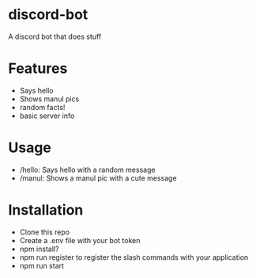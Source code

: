 # discord-bot
A discord bot that does stuff

# Features
- Says hello
- Shows manul pics
- random facts!
- basic server info

# Usage
- /hello: Says hello with a random message
- /manul: Shows a manul pic with a cute message

# Installation
- Clone this repo
- Create a .env file with your bot token
- npm install?
- npm run register to register the slash commands with your application
- npm run start

